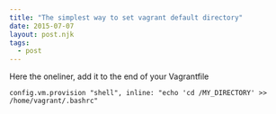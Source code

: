 ```yaml
---
title: "The simplest way to set vagrant default directory"
date: 2015-07-07
layout: post.njk
tags:
  - post
---
```


Here the oneliner, add it to the end of your Vagrantfile

```
config.vm.provision "shell", inline: "echo 'cd /MY_DIRECTORY' >> /home/vagrant/.bashrc"
```
